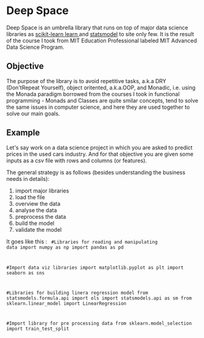 <H1> Deep Space </H1>

Deep Space is an umbrella library that runs on top of major data science libraries as <a href="https://scikit-learn.org/"> scikit-learn learn </a> and <a href="https://www.statsmodels.org/">statsmodel<a> to site only few.
It is the result of the course I took from MIT Education Professional labeled MIT Advanced Data Science Program.

<h2>Objective</h2>
The purpose of the library is to avoid repetitive tasks, a.k.a DRY (Don'tRepeat Yourself), object oritented, a.k.a.OOP, and Monadic, i.e. using the Monada paradigm borrowed from the courses I took in functional programming - Monads and Classes are quite smilar concepts, tend to solve the same issues in computer science, and here they are used together to solve our main goals.

<h2>Example</h2>
Let's say work on a data science project in which you are asked to predict prices in the used cars industry. 
And for that objective you are given some inputs as a csv file with rows and columns (or features).

The general strategy is as follows (besides understanding the business needs in details):
1. import major libraries
2. load the file
3. overview the data
4. analyse the data
5. preprocess the data
6. build the model
7. validate the model

It goes like this :
<code>
#Libraries for reading and manipulating data
import numpy as np
import pandas as pd

#Import data viz libraries
import matplotlib.pyplot as plt
import seaborn as sns

#Libraries for building linera regression model
from statsmodels.formula.api import ols
import statsmodels.api as sm
from sklearn.linear_model import LinearRegression

#Import library for pre processing data
from sklearn.model_selection import train_test_split

</code>


